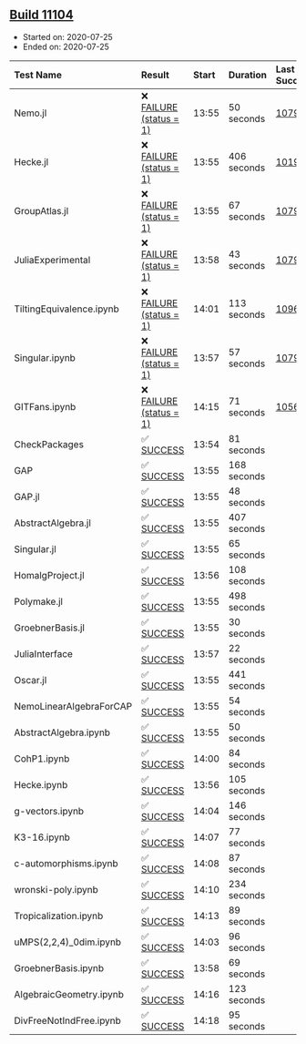 ## [Build 11104](https://oscarci.mathematik.uni-kl.de/job/oscar/11104/)

* Started on: 2020-07-25
* Ended on: 2020-07-25

| Test Name    | Result | Start | Duration | Last Success | First Failure |
|:-------------|:-------|:------|:---------|:-------------|:--------------|
| Nemo.jl | ❌ [FAILURE (status = 1)](https://oscarci.mathematik.uni-kl.de/job/oscar/11104/artifact/logs/build-11104/Nemo.jl.log) | 13:55 | 50 seconds | [10790](https://oscarci.mathematik.uni-kl.de/job/oscar/10790/) | [10791](https://oscarci.mathematik.uni-kl.de/job/oscar/10791/) |
| Hecke.jl | ❌ [FAILURE (status = 1)](https://oscarci.mathematik.uni-kl.de/job/oscar/11104/artifact/logs/build-11104/Hecke.jl.log) | 13:55 | 406 seconds | [10197](https://oscarci.mathematik.uni-kl.de/job/oscar/10197/) | [10198](https://oscarci.mathematik.uni-kl.de/job/oscar/10198/) |
| GroupAtlas.jl | ❌ [FAILURE (status = 1)](https://oscarci.mathematik.uni-kl.de/job/oscar/11104/artifact/logs/build-11104/GroupAtlas.jl.log) | 13:55 | 67 seconds | [10790](https://oscarci.mathematik.uni-kl.de/job/oscar/10790/) | [10791](https://oscarci.mathematik.uni-kl.de/job/oscar/10791/) |
| JuliaExperimental | ❌ [FAILURE (status = 1)](https://oscarci.mathematik.uni-kl.de/job/oscar/11104/artifact/logs/build-11104/JuliaExperimental.log) | 13:58 | 43 seconds | [10790](https://oscarci.mathematik.uni-kl.de/job/oscar/10790/) | [10791](https://oscarci.mathematik.uni-kl.de/job/oscar/10791/) |
| TiltingEquivalence.ipynb | ❌ [FAILURE (status = 1)](https://oscarci.mathematik.uni-kl.de/job/oscar/11104/artifact/logs/build-11104/TiltingEquivalence.ipynb.log) | 14:01 | 113 seconds | [10962](https://oscarci.mathematik.uni-kl.de/job/oscar/10962/) | [10963](https://oscarci.mathematik.uni-kl.de/job/oscar/10963/) |
| Singular.ipynb | ❌ [FAILURE (status = 1)](https://oscarci.mathematik.uni-kl.de/job/oscar/11104/artifact/logs/build-11104/Singular.ipynb.log) | 13:57 | 57 seconds | [10790](https://oscarci.mathematik.uni-kl.de/job/oscar/10790/) | [10791](https://oscarci.mathematik.uni-kl.de/job/oscar/10791/) |
| GITFans.ipynb | ❌ [FAILURE (status = 1)](https://oscarci.mathematik.uni-kl.de/job/oscar/11104/artifact/logs/build-11104/GITFans.ipynb.log) | 14:15 | 71 seconds | [10566](https://oscarci.mathematik.uni-kl.de/job/oscar/10566/) | [10567](https://oscarci.mathematik.uni-kl.de/job/oscar/10567/) |
| CheckPackages | ✅ [SUCCESS](https://oscarci.mathematik.uni-kl.de/job/oscar/11104/artifact/logs/build-11104/CheckPackages.log) | 13:54 | 81 seconds |  |  |
| GAP | ✅ [SUCCESS](https://oscarci.mathematik.uni-kl.de/job/oscar/11104/artifact/logs/build-11104/GAP.log) | 13:55 | 168 seconds |  |  |
| GAP.jl | ✅ [SUCCESS](https://oscarci.mathematik.uni-kl.de/job/oscar/11104/artifact/logs/build-11104/GAP.jl.log) | 13:55 | 48 seconds |  |  |
| AbstractAlgebra.jl | ✅ [SUCCESS](https://oscarci.mathematik.uni-kl.de/job/oscar/11104/artifact/logs/build-11104/AbstractAlgebra.jl.log) | 13:55 | 407 seconds |  |  |
| Singular.jl | ✅ [SUCCESS](https://oscarci.mathematik.uni-kl.de/job/oscar/11104/artifact/logs/build-11104/Singular.jl.log) | 13:55 | 65 seconds |  |  |
| HomalgProject.jl | ✅ [SUCCESS](https://oscarci.mathematik.uni-kl.de/job/oscar/11104/artifact/logs/build-11104/HomalgProject.jl.log) | 13:56 | 108 seconds |  |  |
| Polymake.jl | ✅ [SUCCESS](https://oscarci.mathematik.uni-kl.de/job/oscar/11104/artifact/logs/build-11104/Polymake.jl.log) | 13:55 | 498 seconds |  |  |
| GroebnerBasis.jl | ✅ [SUCCESS](https://oscarci.mathematik.uni-kl.de/job/oscar/11104/artifact/logs/build-11104/GroebnerBasis.jl.log) | 13:55 | 30 seconds |  |  |
| JuliaInterface | ✅ [SUCCESS](https://oscarci.mathematik.uni-kl.de/job/oscar/11104/artifact/logs/build-11104/JuliaInterface.log) | 13:57 | 22 seconds |  |  |
| Oscar.jl | ✅ [SUCCESS](https://oscarci.mathematik.uni-kl.de/job/oscar/11104/artifact/logs/build-11104/Oscar.jl.log) | 13:55 | 441 seconds |  |  |
| NemoLinearAlgebraForCAP | ✅ [SUCCESS](https://oscarci.mathematik.uni-kl.de/job/oscar/11104/artifact/logs/build-11104/NemoLinearAlgebraForCAP.log) | 13:55 | 54 seconds |  |  |
| AbstractAlgebra.ipynb | ✅ [SUCCESS](https://oscarci.mathematik.uni-kl.de/job/oscar/11104/artifact/logs/build-11104/AbstractAlgebra.ipynb.log) | 13:55 | 50 seconds |  |  |
| CohP1.ipynb | ✅ [SUCCESS](https://oscarci.mathematik.uni-kl.de/job/oscar/11104/artifact/logs/build-11104/CohP1.ipynb.log) | 14:00 | 84 seconds |  |  |
| Hecke.ipynb | ✅ [SUCCESS](https://oscarci.mathematik.uni-kl.de/job/oscar/11104/artifact/logs/build-11104/Hecke.ipynb.log) | 13:56 | 105 seconds |  |  |
| g-vectors.ipynb | ✅ [SUCCESS](https://oscarci.mathematik.uni-kl.de/job/oscar/11104/artifact/logs/build-11104/g-vectors.ipynb.log) | 14:04 | 146 seconds |  |  |
| K3-16.ipynb | ✅ [SUCCESS](https://oscarci.mathematik.uni-kl.de/job/oscar/11104/artifact/logs/build-11104/K3-16.ipynb.log) | 14:07 | 77 seconds |  |  |
| c-automorphisms.ipynb | ✅ [SUCCESS](https://oscarci.mathematik.uni-kl.de/job/oscar/11104/artifact/logs/build-11104/c-automorphisms.ipynb.log) | 14:08 | 87 seconds |  |  |
| wronski-poly.ipynb | ✅ [SUCCESS](https://oscarci.mathematik.uni-kl.de/job/oscar/11104/artifact/logs/build-11104/wronski-poly.ipynb.log) | 14:10 | 234 seconds |  |  |
| Tropicalization.ipynb | ✅ [SUCCESS](https://oscarci.mathematik.uni-kl.de/job/oscar/11104/artifact/logs/build-11104/Tropicalization.ipynb.log) | 14:13 | 89 seconds |  |  |
| uMPS(2,2,4)_0dim.ipynb | ✅ [SUCCESS](https://oscarci.mathematik.uni-kl.de/job/oscar/11104/artifact/logs/build-11104/uMPS-2-2-4-_0dim.ipynb.log) | 14:03 | 96 seconds |  |  |
| GroebnerBasis.ipynb | ✅ [SUCCESS](https://oscarci.mathematik.uni-kl.de/job/oscar/11104/artifact/logs/build-11104/GroebnerBasis.ipynb.log) | 13:58 | 69 seconds |  |  |
| AlgebraicGeometry.ipynb | ✅ [SUCCESS](https://oscarci.mathematik.uni-kl.de/job/oscar/11104/artifact/logs/build-11104/AlgebraicGeometry.ipynb.log) | 14:16 | 123 seconds |  |  |
| DivFreeNotIndFree.ipynb | ✅ [SUCCESS](https://oscarci.mathematik.uni-kl.de/job/oscar/11104/artifact/logs/build-11104/DivFreeNotIndFree.ipynb.log) | 14:18 | 95 seconds |  |  |
